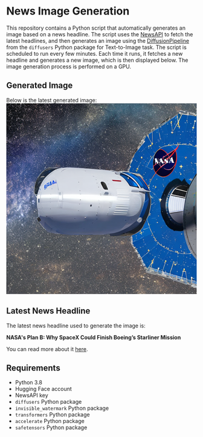 # News Image Generation
This repository contains a Python script that automatically generates an image based on a news headline. The script uses the [NewsAPI](https://newsapi.org/) to fetch the latest headlines, and then generates an image using the [DiffusionPipeline](https://github.com/huggingface/diffusers) from the `diffusers` Python package for Text-to-Image task.
The script is scheduled to run every few minutes. Each time it runs, it fetches a new headline and generates a new image, which is then displayed below. The image generation process is performed on a GPU.

## Generated Image
Below is the latest generated image:
![Generated Image](image.png)

## Latest News Headline
The latest news headline used to generate the image is:

**NASA's Plan B: Why SpaceX Could Finish Boeing’s Starliner Mission**

You can read more about it [here](https://news.google.com/rss/articles/CBMiwgFBVV95cUxPMHNMQVNqQTd0Z0I3MXV1N3lDX0V0TGplWGY4UFlRTHdycWR6dldvcXltZV9KT2QzX3M5Z0QycHR3SzdCd0QtdlE4UXJkbmRRaERZbXBGM3daMHhiMjJOdDRPOXVXYlZkODc2bEdGY0p4TkFiT2dxT3lFaVlacFREMnNCLVpxalFBMVYyUmNIa3hqSHVxbGFkZldFVkxEa29oMUZWNGZ5VGhVN1d0U25CQk5pX3V0cDQ0dFZ0UTJCT25aUQ?oc=5).

## Requirements
- Python 3.8
- Hugging Face account
- NewsAPI key
- `diffusers` Python package
- `invisible_watermark` Python package
- `transformers` Python package
- `accelerate` Python package
- `safetensors` Python package
